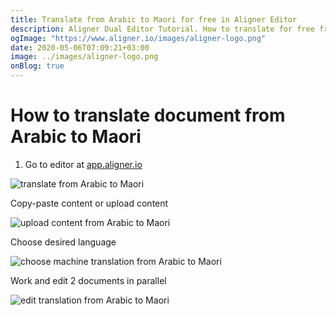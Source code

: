 ```yaml
---
title: Translate from Arabic to Maori for free in Aligner Editor
description: Aligner Dual Editor Tutorial. How to translate for free from Arabic to Maori. Aligner is multilingual document management platform. 
ogImage: "https://www.aligner.io/images/aligner-logo.png"
date: 2020-05-06T07:09:21+03:00
image: ../images/aligner-logo.png
onBlog: true
---
```


# How to translate document from Arabic to Maori

1. Go to editor at [app.aligner.io](https://app.aligner.io "Aligner App web page")

![translate from Arabic to Maori](../aligner-blank-editor.png "translate from Arabic to Maori")

Copy-paste content or upload content

![upload content from Arabic to Maori](../aligner-uploaded-document.png "upload content from Arabic to Maori")

Choose desired language

![choose machine translation from Arabic to Maori](../aligner-language-dropdown.png "choose machine translation from Arabic to Maori")

Work and edit 2 documents in parallel

![edit translation from Arabic to Maori](../aligner-double-sitded-editor.png "edit translation from Arabic to Maori")

